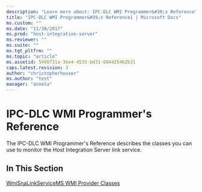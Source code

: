 ```yaml
---
description: "Learn more about: IPC-DLC WMI Programmer&#39;s Reference"
title: "IPC-DLC WMI Programmer&#39;s Reference1 | Microsoft Docs"
ms.custom: ""
ms.date: "11/30/2017"
ms.prod: "host-integration-server"
ms.reviewer: ""
ms.suite: ""
ms.tgt_pltfrm: ""
ms.topic: "article"
ms.assetid: 5498731a-3ee4-4533-bd31-004425462b31
caps.latest.revision: 3
author: "christopherhouser"
ms.author: "test"
manager: "anneta"
---
```

# IPC-DLC WMI Programmer&#39;s Reference
The IPC-DLC WMI Programmer's Reference describes the classes you can use to monitor the Host Integration Server link service.  
  
## In This Section  
 [WmiSnaLinkServiceMS WMI Provider Classes](../core/wmisnalinkservicems-wmi-provider-classes1.md)
